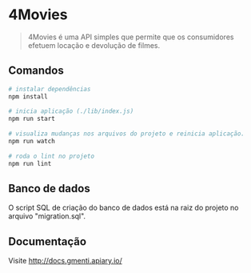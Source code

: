 # 4Movies

> 4Movies é uma API simples que permite que os consumidores efetuem locação e devolução de filmes.

## Comandos

``` bash
# instalar dependências
npm install
 
# inicia aplicação (./lib/index.js)
npm run start
 
# visualiza mudanças nos arquivos do projeto e reinicia aplicação.
npm run watch
 
# roda o lint no projeto
npm run lint
```

## Banco de dados
O script SQL de criação do banco de dados está na raiz do projeto no arquivo "migration.sql".

## Documentação
Visite http://docs.gmenti.apiary.io/
